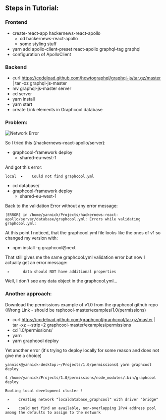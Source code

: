 ## Steps in Tutorial:

### Frontend

- create-react-app hackernews-react-apollo
    - cd hackernews-react-apollo
    - some styling stuff
- yarn add apollo-client-preset react-apollo graphql-tag graphql
- configuration of ApolloClient

### Backend

- curl https://codeload.github.com/howtographql/graphql-js/tar.gz/master | tar -xz graphql-js-master
- mv graphql-js-master server
- cd server
- yarn install
- yarn start
- create Link elements in Graphcool database

### Problem: 

![Network Error](https://image.ibb.co/efUhE6/Playground_Network_Error.png)

So I tried this (/hackernews-react-apollo/server):

- graphcool-framework deploy 
    - shared-eu-west-1 

And got this error:

`local  ▸    Could not find graphcool.yml`

- cd database/
- graphcool-framework deploy 
    - shared-eu-west-1 

Back to the validation Error without any error message:

`[ERROR] in /home/yannick/Projects/hackernews-react-apollo/server/database/graphcool.yml: Errors while validating graphcool.yml:`

At this point I noticed, that the graphcool.yml file looks like the ones of v1 so changed my version with:

- npm install -g graphcool@next

That still gives me the same graphcool.yml validation error but now I actually get an error message:

` ▸      data should NOT have additional properties`

Well, I don't see any data object in the graphcool.yml...

### Another approach:

Download the permissions example of v1.0 from the graphcool github repo (Wrong Link - should be raphcool-master/examples/1.0/permissions)

- curl https://codeload.github.com/graphcool/graphcool/tar.gz/master | tar -xz --strip=2 graphcool-master/examples/permissions
- cd 1.0/permissions/
- yarn
- yarn graphcool deploy

Yet another error (it's trying to deploy locally for some reason and does not give me a choice)

`yannick@yannick-desktop:~/Projects/1.0/permissions$ yarn graphcool deploy`

`$ /home/yannick/Projects/1.0/permissions/node_modules/.bin/graphcool deploy`

`Booting local development cluster !`

` ▸    Creating network "localdatabase_graphcool" with driver "bridge"`

` ▸    could not find an available, non-overlapping IPv4 address pool among the defaults to assign to the network`
